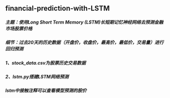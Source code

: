 ## financial-prediction-with-LSTM<br>
##### 主题：使用Long Short Term Memory (LSTM)长短期记忆神经网络去预测金融市场股票价格<br>
##### 细节：过去20天的历史数据（开盘价，收盘价，最高价，最低价，交易量）进行回归预测<br>
##### 1、stock_data.csv为股票历史交易数据<br>
##### 2、lstm.py搭建LSTM网络预测<br>
##### lstm中接触注释可以查看模型预测的股价<br>
